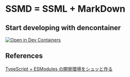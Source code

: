 # SSMD = SSML + MarkDown

## Start developing with dencontainer

[![Open in Dev Containers](https://img.shields.io/static/v1?label=Dev%20Containers&message=Open&color=blue&logo=visualstudiocode)](https://vscode.dev/redirect?url=vscode://ms-vscode-remote.remote-containers/cloneInVolume?url=https://github.com/inovue/ssml)


## References

[TypeScript + ESModules の開発環境をシュッと作る](https://azukiazusa.dev/blog/typescript-esmodules/)
